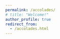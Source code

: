 ```yaml
---
permalink: /accolades/
# title: "Welcome!"
author_profile: true
redirect_from: 
  - /accolades.html
---
```


